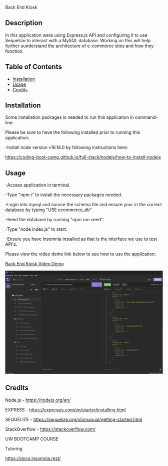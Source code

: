 Back End Kiosk

## Description 
  
In this application were using Express.js API and configuring it to use Sequelize to interact with a MySQL database.  Working on this will help further uunderstand the architecture of e-commerce sites and how they function.


## Table of Contents 
  
- [Installation](#installation)
- [Usage](#usage)
- [Credits](#credits)
  
## Installation

Some installation packages is needed to run this application in command-line.

Please be sure to have the following installed prior to running this application:

-Install node version v16.18.0 by following instructions here:

https://coding-boot-camp.github.io/full-stack/nodejs/how-to-install-nodejs



## Usage
-Access application in terminal.

-Type "npm i" to install the necessary packages needed.

-Login into mysql and source the schema file and ensure your in the correct database by typing "USE ecommerce_db"

-Seed the database by running "npm run seed".

-Type "node index.js" to start.

-Ensure you have Insomnia installed as that is the interface we use to test API's.

Please view the video demo link below to see how to use the application:

<a href="https://drive.google.com/file/d/178MLps3ps_F2o9TZGURkAgBpdl50ODu7/view">Back End Kiosk Video Demo</a>

    
![alt text](/kiosk%20snippet.jpg)


## Credits
Node.js - https://nodejs.org/en/

EXPRESS - https://expressjs.com/en/starter/installing.html

SEQUELIZE - https://sequelize.org/v5/manual/getting-started.html

StackOverflow - https://stackoverflow.com/

UW BOOTCAMP COURSE

Tutoring

https://docs.insomnia.rest/
